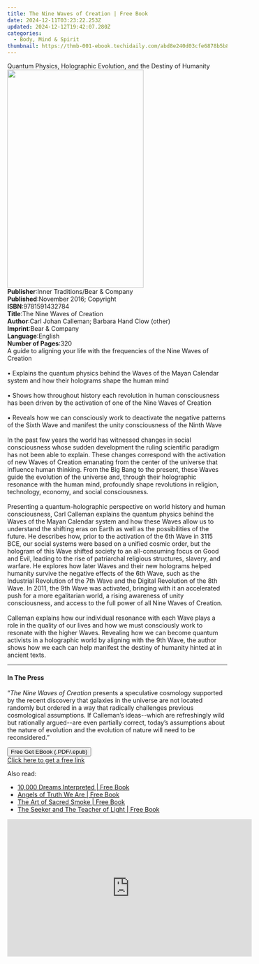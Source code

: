 ```yaml
---
title: The Nine Waves of Creation | Free Book
date: 2024-12-11T03:23:22.253Z
updated: 2024-12-12T19:42:07.280Z
categories:
  - Body, Mind & Spirit
thumbnail: https://thmb-001-ebook.techidaily.com/abd8e240d03cfe6878b5b8c7487b675b2987b06d8d0bdabab216fbbb36d03133.jpg
---
```

<main id="book-container">
  <div class="flex flex-col">
    <div class="book-brief flex-1 py-6 px-4 sm:p-6 md:py-10 md:px-8">
      <!-- brief-->
      <div class="book-brief-main">
        Quantum Physics, Holographic Evolution, and the Destiny of Humanity
      </div>
    </div>
    <div
      class="book-meta-info flex-1 grid gap-4 col-start-1 col-end-3 row-start-1 sm:mb-6 sm:grid-cols-4 lg:gap-6 lg:col-start-2 lg:row-end-6 lg:row-span-6 lg:mb-0"
    >
      <div
        class="book-meta-info-left place-content-center mt-4 p-4 text-sm leading-6 col-start-2 col-span-2 dark:text-slate-400"
      >
        <img
          class="w-full h-500 object-cover rounded-lg sm:h-255 sm:col-span-2 lg:col-span-full"
          src="https://img-001-ebook.techidaily.com/40416130e65ab9cd8f65fc2978557db257440b4eb5ee9561c5acf91ffb03e78b.jpg"
          alt=""
          width="312"
          height="500"
        />
      </div>
      <div
        class="book-meta-info-right mt-2 col-start-1 row-start-2 col-span-3 self-center"
      >
        <!-- meta data  -->
        <div class="flex flex-col px-4 md:px-8">
          <div class="flex-1">
            <strong>Publisher</strong>:<span class="px-2"
              >Inner Traditions/Bear &amp; Company</span
            >
          </div>
          <div class="flex-1">
            <strong>Published</strong>:<span class="px-2"
              >November 2016; Copyright</span
            >
          </div>
          <div class="flex-1">
            <strong>ISBN</strong>:<span class="px-2">9781591432784</span>
          </div>
          <div class="flex-1">
            <strong>Title</strong>:<span class="px-2"
              >The Nine Waves of Creation</span
            >
          </div>
          <div class="flex-1">
            <strong>Author</strong>:<span class="px-2"
              >Carl Johan Calleman; Barbara Hand Clow (other)</span
            >
          </div>
          <div class="flex-1">
            <strong>Imprint</strong>:<span class="px-2"
              >Bear &amp; Company</span
            >
          </div>
          <div class="flex-1">
            <strong>Language</strong>:<span class="px-2">English</span>
          </div>
          <div class="flex-1">
            <strong>Number of Pages</strong>:<span class="px-2">320</span>
          </div>
        </div>
      </div>
    </div>
    <div class="book-description flex-1 py-6 px-4 sm:p-6 md:py-10 md:px-8">
      <div class="book-description-main">
        <div accordion-content="" id="description">
          A guide to aligning your life with the frequencies of the Nine Waves
          of Creation<br /><br />• Explains the quantum physics behind the Waves
          of the Mayan Calendar system and how their holograms shape the human
          mind <br /><br />• Shows how throughout history each revolution in
          human consciousness has been driven by the activation of one of the
          Nine Waves of Creation<br /><br />• Reveals how we can consciously
          work to deactivate the negative patterns of the Sixth Wave and
          manifest the unity consciousness of the Ninth Wave<br /><br />In the
          past few years the world has witnessed changes in social consciousness
          whose sudden development the ruling scientific paradigm has not been
          able to explain. These changes correspond with the activation of new
          Waves of Creation emanating from the center of the universe that
          influence human thinking. From the Big Bang to the present, these
          Waves guide the evolution of the universe and, through their
          holographic resonance with the human mind, profoundly shape
          revolutions in religion, technology, economy, and social
          consciousness.<br /><br />Presenting a quantum-holographic perspective
          on world history and human consciousness, Carl Calleman explains the
          quantum physics behind the Waves of the Mayan Calendar system and how
          these Waves allow us to understand the shifting eras on Earth as well
          as the possibilities of the future. He describes how, prior to the
          activation of the 6th Wave in 3115 BCE, our social systems were based
          on a unified cosmic order, but the hologram of this Wave shifted
          society to an all-consuming focus on Good and Evil, leading to the
          rise of patriarchal religious structures, slavery, and warfare. He
          explores how later Waves and their new holograms helped humanity
          survive the negative effects of the 6th Wave, such as the Industrial
          Revolution of the 7th Wave and the Digital Revolution of the 8th Wave.
          In 2011, the 9th Wave was activated, bringing with it an accelerated
          push for a more egalitarian world, a rising awareness of unity
          consciousness, and access to the full power of all Nine Waves of
          Creation.<br /><br />Calleman explains how our individual resonance
          with each Wave plays a role in the quality of our lives and how we
          must consciously work to resonate with the higher Waves. Revealing how
          we can become quantum activists in a holographic world by aligning
          with the 9th Wave, the author shows how we each can help manifest the
          destiny of humanity hinted at in ancient texts.
        </div>
        <div class="accordion-fader"></div>
      </div>
    </div>
    <div class="book-excerpts flex-1 py-6 px-4 sm:p-6 md:py-10 md:px-8">
      <!-- excerpts-->
      <div class="book-excerpts-main">
        <hr />
        <h4 class="placeholder placeholder-heading">
          <span>In The Press</span>
        </h4>
        <p>
          “<i>The Nine Waves of Creation</i> presents a speculative cosmology
          supported by the recent discovery that galaxies in the universe are
          not located randomly but ordered in a way that radically challenges
          previous cosmological assumptions. If Calleman’s ideas--which are
          refreshingly wild but rationally argued--are even partially correct,
          today’s assumptions about the nature of evolution and the evolution of
          nature will need to be reconsidered.”
        </p>
      </div>
    </div>
    <div
      class="book-about-author flex-1 py-6 px-4 sm:p-6 md:py-10 md:px-8"
    ></div>
    <div class="book-free-get flex-1 py-6 px-4 sm:p-6 md:py-10 md:px-8">
      <button
        id="btn-free-get"
        class="bg-blue-500 hover:bg-blue-700 text-white font-bold py-2 px-4 rounded"
      >
        Free Get EBook (.PDF/.epub)
      </button>
      <div id="countdown-display" class="px-2 text-lg mt-2"></div>
      <a
        id="free-link"
        class="hidden bg-blue-500 hover:bg-blue-700 text-white font-bold py-2 px-4 rounded"
        href="https://www.ebooks.com/en-us/book/95782555/the-nine-waves-of-creation/carl-johan-calleman/"
        target="_blank"
        >Click here to get a free link</a
      >
    </div>
    <script>
      let countdownTime = 0;
      let countdownInterval = null;
      document
        .getElementById('btn-free-get')
        .addEventListener('click', startCountdown);
      function startCountdown() {
        countdownTime = new Date().getTime() + 60000 * 3;
        countdownInterval = setInterval(updateCountdown, 1000);
        document.getElementById('btn-free-get').disabled = true;
        document
          .getElementById('btn-free-get')
          .classList.add('bg-gray-500', 'cursor-not-allowed');
      }
      function updateCountdown() {
        let currentTime = new Date().getTime();
        let timeLeft = countdownTime - currentTime;
        let secondsLeft = Math.floor(timeLeft / 1000);
        document.getElementById('countdown-display').innerHTML =
          `Remaining time: ${secondsLeft} seconds.`;
        if (secondsLeft <= 0) {
          clearInterval(countdownInterval);
          document.getElementById('btn-free-get').classList.add('hidden');
          document.getElementById('free-link').classList.remove('hidden');
          document.getElementById('countdown-display').innerHTML = '';
        }
      }
    </script>
  </div>
</main>

<ins class="adsbygoogle"
      style="display:block"
      data-ad-client="ca-pub-7571918770474297"
      data-ad-slot="8358498916"
      data-ad-format="auto"
      data-full-width-responsive="true"></ins>
    

<span class="atpl-alsoreadstyle">Also read:</span>
<div><ul>
<li><a href="https://novels-ebooks.techidaily.com/210241607-9781398810495-10000-dreams-interpreted/"><u>10,000 Dreams Interpreted | Free Book</u></a></li>
<li><a href="https://novels-ebooks.techidaily.com/210242868-9780648873976-angels-of-truth-we-are/"><u>Angels of Truth We Are | Free Book</u></a></li>
<li><a href="https://novels-ebooks.techidaily.com/210241741-9780593329467-the-art-of-sacred-smoke/"><u>The Art of Sacred Smoke | Free Book</u></a></li>
<li><a href="https://novels-ebooks.techidaily.com/210242953-9781736398210-the-seeker-and-the-teacher-of-light/"><u>The Seeker and The Teacher of Light | Free Book</u></a></li>
</ul></div>

<!-- affiliate ads begin -->
<iframe width="560" height="315" src="https://www.youtube.com/embed/XoC2TGp1PLY?si=iH9xs76NhWn4pP-E" title="YouTube video player" frameborder="0" allow="accelerometer; autoplay; clipboard-write; encrypted-media; gyroscope; picture-in-picture; web-share" referrerpolicy="strict-origin-when-cross-origin" allowfullscreen></iframe>
<!-- affiliate ads end -->

